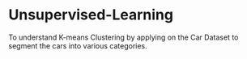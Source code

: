 # Unsupervised-Learning
To understand K-means Clustering by applying on the Car Dataset to segment the cars into various categories.
